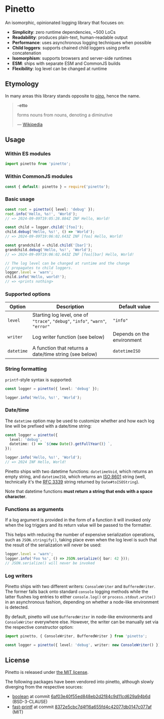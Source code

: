 
# Pinetto

An isomorphic, opinionated logging library that focuses on:

- **Simplicity**: zero runtime dependencies, ~500 LoCs
- **Readability**: produces plain-text, human-readable output
- **Performance**: uses asynchronous logging techniques when possible
- **Child loggers**: supports chained child loggers using prefix concatenation
- **Isomorphism**: supports browsers and server-side runtimes
- **ESM**: ships with separate ESM and CommonJS builds
- **Flexibility**: log level can be changed at runtime

## Etymology

In many areas this library stands opposite to [pino][pino], hence the name.

> **-etto**
>
> forms nouns from nouns, denoting a diminutive
>
> &mdash; [Wikipedia][etto]

## Usage

### Within ES modules

```typescript
import pinetto from 'pinetto';
```

### Within CommonJS modules

```javascript
const { default: pinetto } = require('pinetto');
```

### Basic usage

```typescript
const root = pinetto({ level: 'debug' });
root.info('Hello, %s!', 'World');
// => 2024-09-09T19:05:28.884Z INF Hello, World!

const child = logger.child('[foo]');
child.debug('Hello, %s!', () => 'World');
// => 2024-09-09T19:06:02.643Z INF [foo] Hello, World!

const grandchild = child.child('[bar]');
grandchild.debug('Hello, %s!', 'World');
// => 2024-09-09T19:06:02.643Z INF [foo][bar] Hello, World!

// The log level can be changed at runtime and the change
// propagates to child loggers.
logger.level = 'warn';        
child.info('Hello, world!'); 
// => <prints nothing>
```

### Supported options

| Option | Description | Default value |
| --- | --- | --- |
| `level` | Starting log level, one of `"trace"`, `"debug"`, `"info"`, `"warn"`, `"error"` | `"info"` |
| `writer` | Log writer function (see below) | Depends on the environment |
| `datetime` | A function that returns a date/time string (see below) | `datetimeISO` |

### String formatting

`printf`-style syntax is supported:

```typescript
const logger = pinetto({ level: 'debug' });

logger.info('Hello, %s!', 'World');
```

### Date/time

The `datetime` option may be used to customize whether and how each log line
will be prefixed with a date/time string:

```typescript
const logger = pinetto({ 
  level: 'debug',
  datetime: () => `${new Date().getFullYear()} `,
});

logger.info('Hello, %s!', 'World');
// => 2024 INF Hello, World!
```

Pinetto ships with two datetime functions: `datetimeVoid`, which returns an
empty string, and `datetimeISO`, which returns an [ISO 8601][iso8601] string
(well, technically it's the [RFC 3339][rfc3339] string returned by 
`Date#toISOString`).

Note that datetime functions **must return a string that ends with a space
character**.

[iso8601]: https://en.wikipedia.org/wiki/ISO_8601
[rfc3339]: https://www.rfc-editor.org/rfc/rfc3339

### Functions as arguments

If a log argument is provided in the form of a function it will invoked
only when the log triggers and its return value will be passed to the
formatter.

This helps with reducing the number of expensive serialization operations,
such as `JSON.stringify()`, taking place even when the log level is such
that the result of the serialization will never be used:

```typescript
logger.level = 'warn';
logger.info('Foo %s', () => JSON.serialize({ bar: 42 }));
// JSON.serialize() will never be invoked
```

### Log writers

Pinetto ships with two different writers: `ConsoleWriter` and `BufferedWriter`.
The former falls back onto standard `console` logging methods while the latter
flushes log entries to either `console.log()` or `process.stdout.write()` in an
asynchronous fashion, depending on whether a node-like environment is detected.

By default, pinetto will use `BufferedWriter` in node-like environments and
`ConsoleWriter` everywhere else. However, the writer can be manually set via
the respective constructor option:

```typescript
import pinetto, { ConsoleWriter, BufferedWriter } from 'pinetto';

const logger = pinetto({ level: 'debug', writer: new ConsoleWriter() });
```

## License

Pinetto is released under [the MIT license][license].

The following packages have been vendored into pinetto, although slowly
diverging from the respective sources:

- [boolean][bool1] at commit [6af03e40f55ed848eb2d2f84c9d11cd629a94b6d][bool2] (BSD-3-CLAUSE)
- [fast-printf][printf1] at commit [8372e5cbc7d4f16a655fd4c42077db0147c077af][printf2] (MIT)

[bool1]: https://www.npmjs.com/package/boolean
[bool2]: https://github.com/thenativeweb/boolean/tree/6af03e40f55ed848eb2d2f84c9d11cd629a94b6d
[printf1]: https://www.npmjs.com/package/fast-printf
[printf2]: https://github.com/gajus/fast-printf/tree/8372e5cbc7d4f16a655fd4c42077db0147c077af
[pino]: https://www.npmjs.com/package/pino
[etto]: https://en.wiktionary.org/wiki/-etto
[license]: ./LICENSE
